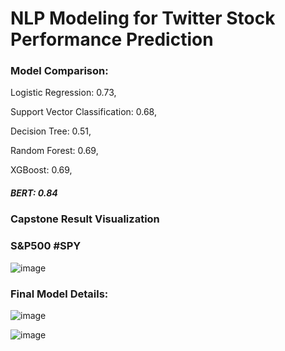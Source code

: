 # NLP Modeling for Twitter Stock Performance Prediction 

### Model Comparison:

Logistic Regression: 0.73,

Support Vector Classification: 0.68,

Decision Tree: 0.51,

Random Forest: 0.69,

XGBoost: 0.69,

##### BERT: 0.84


### Capstone Result Visualization 


### S&P500 #SPY
![image](https://user-images.githubusercontent.com/114745325/194470771-19487401-0fd9-47f9-a872-072f424fd44f.png)


### Final Model Details:

![image](https://user-images.githubusercontent.com/114745325/195252223-47900fc9-aaf8-463b-ad5d-870a7eaeebe6.png)

![image](https://user-images.githubusercontent.com/114745325/195252183-83a13f40-f6c8-4456-a6f9-386c563f18cb.png)

